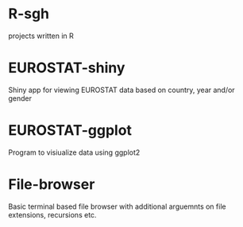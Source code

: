 # R-sgh
projects written in R

# EUROSTAT-shiny

Shiny app for viewing EUROSTAT data based on country, year and/or gender

# EUROSTAT-ggplot

Program to visiualize data using ggplot2

# File-browser

Basic terminal based file browser with additional arguemnts on file extensions, recursions etc.
